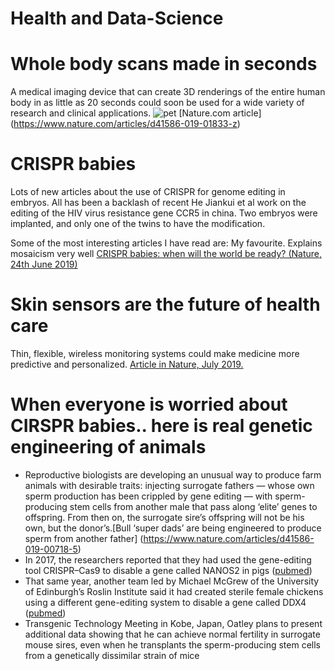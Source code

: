 # Health and Data-Science

# Whole body scans made in seconds

A medical imaging device that can create 3D renderings of the entire human body in as little as 20 seconds could soon be used for a wide variety of research and clinical applications.
![pet](https://media.nature.com/w800/magazine-assets/d41586-019-01833-z/d41586-019-01833-z_16790248.jpg)
[Nature.com article] (https://www.nature.com/articles/d41586-019-01833-z)

# CRISPR babies

Lots of new articles about the use of CRISPR for genome editing in embryos. All has been a backlash of recent He Jiankui et al work on the editing of the HIV virus resistance gene CCR5 in china. Two embryos were implanted, and only one of the twins to have the modification.

Some of the most interesting articles I have read are:
My favourite. Explains mosaicism very well
[CRISPR babies: when will the world be ready? (Nature, 24th June 2019)](https://www.nature.com/articles/d41586-019-01906-z)

# Skin sensors are the future of health care

Thin, flexible, wireless monitoring systems could make medicine more predictive and personalized. [Article in Nature, July 2019.](https://www.nature.com/articles/d41586-019-02143-0)

# When everyone is worried about CIRSPR babies.. here is real genetic engineering of animals

* Reproductive biologists are developing an unusual way to produce farm animals with desirable traits: injecting surrogate fathers — whose own sperm production has been crippled by gene editing — with sperm-producing stem cells from another male that pass along ‘elite’ genes to offspring. From then on, the surrogate sire’s offspring will not be his own, but the donor’s.[Bull ‘super dads’ are being engineered to produce sperm from another father] (https://www.nature.com/articles/d41586-019-00718-5)
*  In 2017, the researchers reported that they had used the gene-editing tool CRISPR–Cas9 to disable a gene called NANOS2 in pigs ([pubmed](https://www.ncbi.nlm.nih.gov/pubmed/28071690))
* That same year, another team led by Michael McGrew of the University of Edinburgh’s Roslin Institute said it had created sterile female chickens using a different gene-editing system to disable a gene called DDX4 ([pubmed](https://www.ncbi.nlm.nih.gov/pubmed/28174243))
* Transgenic Technology Meeting in Kobe, Japan, Oatley plans to present additional data showing that he can achieve normal fertility in surrogate mouse sires, even when he transplants the sperm-producing stem cells from a genetically dissimilar strain of mice

